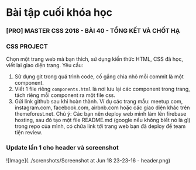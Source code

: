 # Bài tập cuối khóa học 
### [PRO] MASTER CSS 2018 - BÀI 40 - TỔNG KẾT VÀ CHỐT HẠ

### CSS PROJECT
Chọn một trang web mà bạn thích, sử dụng kiến thức HTML, CSS đã học, viết lại giao diện trang. 
Yêu cầu: 
1. Sử dụng git trong quá trình code, cố gắng chia nhỏ mỗi commit là một component. 
2. Viết 1 file riêng `components.html` là nơi lưu lại các component trong trang, tách riêng mỗi component ra một file css. 
3. Gửi link github sau khi hoàn thành. 
Ví dụ các trang mẫu: meetup.com, instagram.com, facebook.com, airbnb.com hoặc các giao diện khác trên themeforest.net. Chú ý: Các bạn nên deploy web mình làm lên firebase hosting, sau đó tạo một file README.md (google nếu không biết nó là gì) trong repo của mình, có chứa link tới trang web bạn đã deploy để team tiện review.

### Update lần 1 cho header và screenshot
![Image](../screnshots/Screenshot at Jun 18 23-23-16 - header.png)
